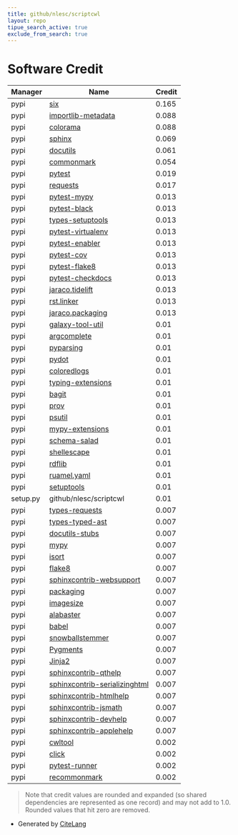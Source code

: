 ```yaml
---
title: github/nlesc/scriptcwl
layout: repo
tipue_search_active: true
exclude_from_search: true
---
```

# Software Credit

|Manager|Name|Credit|
|-------|----|------|
|pypi|[six](https://github.com/benjaminp/six)|0.165|
|pypi|[importlib-metadata](https://pypi.org/project/importlib-metadata)|0.088|
|pypi|[colorama](https://pypi.org/project/colorama)|0.088|
|pypi|[sphinx](https://www.sphinx-doc.org/)|0.069|
|pypi|[docutils](https://pypi.org/project/docutils)|0.061|
|pypi|[commonmark](https://pypi.org/project/commonmark)|0.054|
|pypi|[pytest](https://pypi.org/project/pytest)|0.019|
|pypi|[requests](https://pypi.org/project/requests)|0.017|
|pypi|[pytest-mypy](https://pypi.org/project/pytest-mypy)|0.013|
|pypi|[pytest-black](https://pypi.org/project/pytest-black)|0.013|
|pypi|[types-setuptools](https://pypi.org/project/types-setuptools)|0.013|
|pypi|[pytest-virtualenv](https://pypi.org/project/pytest-virtualenv)|0.013|
|pypi|[pytest-enabler](https://pypi.org/project/pytest-enabler)|0.013|
|pypi|[pytest-cov](https://pypi.org/project/pytest-cov)|0.013|
|pypi|[pytest-flake8](https://pypi.org/project/pytest-flake8)|0.013|
|pypi|[pytest-checkdocs](https://pypi.org/project/pytest-checkdocs)|0.013|
|pypi|[jaraco.tidelift](https://pypi.org/project/jaraco.tidelift)|0.013|
|pypi|[rst.linker](https://pypi.org/project/rst.linker)|0.013|
|pypi|[jaraco.packaging](https://pypi.org/project/jaraco.packaging)|0.013|
|pypi|[galaxy-tool-util](https://github.com/galaxyproject/galaxy)|0.01|
|pypi|[argcomplete](https://pypi.org/project/argcomplete)|0.01|
|pypi|[pyparsing](https://pypi.org/project/pyparsing)|0.01|
|pypi|[pydot](https://pypi.org/project/pydot)|0.01|
|pypi|[coloredlogs](https://pypi.org/project/coloredlogs)|0.01|
|pypi|[typing-extensions](https://pypi.org/project/typing-extensions)|0.01|
|pypi|[bagit](https://pypi.org/project/bagit)|0.01|
|pypi|[prov](https://pypi.org/project/prov)|0.01|
|pypi|[psutil](https://pypi.org/project/psutil)|0.01|
|pypi|[mypy-extensions](https://pypi.org/project/mypy-extensions)|0.01|
|pypi|[schema-salad](https://pypi.org/project/schema-salad)|0.01|
|pypi|[shellescape](https://pypi.org/project/shellescape)|0.01|
|pypi|[rdflib](https://pypi.org/project/rdflib)|0.01|
|pypi|[ruamel.yaml](https://pypi.org/project/ruamel.yaml)|0.01|
|pypi|[setuptools](https://pypi.org/project/setuptools)|0.01|
|setup.py|github/nlesc/scriptcwl|0.01|
|pypi|[types-requests](https://pypi.org/project/types-requests)|0.007|
|pypi|[types-typed-ast](https://pypi.org/project/types-typed-ast)|0.007|
|pypi|[docutils-stubs](https://pypi.org/project/docutils-stubs)|0.007|
|pypi|[mypy](https://pypi.org/project/mypy)|0.007|
|pypi|[isort](https://pypi.org/project/isort)|0.007|
|pypi|[flake8](https://pypi.org/project/flake8)|0.007|
|pypi|[sphinxcontrib-websupport](https://pypi.org/project/sphinxcontrib-websupport)|0.007|
|pypi|[packaging](https://pypi.org/project/packaging)|0.007|
|pypi|[imagesize](https://pypi.org/project/imagesize)|0.007|
|pypi|[alabaster](https://pypi.org/project/alabaster)|0.007|
|pypi|[babel](https://pypi.org/project/babel)|0.007|
|pypi|[snowballstemmer](https://pypi.org/project/snowballstemmer)|0.007|
|pypi|[Pygments](https://pypi.org/project/Pygments)|0.007|
|pypi|[Jinja2](https://pypi.org/project/Jinja2)|0.007|
|pypi|[sphinxcontrib-qthelp](https://pypi.org/project/sphinxcontrib-qthelp)|0.007|
|pypi|[sphinxcontrib-serializinghtml](https://pypi.org/project/sphinxcontrib-serializinghtml)|0.007|
|pypi|[sphinxcontrib-htmlhelp](https://pypi.org/project/sphinxcontrib-htmlhelp)|0.007|
|pypi|[sphinxcontrib-jsmath](https://pypi.org/project/sphinxcontrib-jsmath)|0.007|
|pypi|[sphinxcontrib-devhelp](https://pypi.org/project/sphinxcontrib-devhelp)|0.007|
|pypi|[sphinxcontrib-applehelp](https://pypi.org/project/sphinxcontrib-applehelp)|0.007|
|pypi|[cwltool](https://github.com/common-workflow-language/cwltool)|0.002|
|pypi|[click](https://palletsprojects.com/p/click/)|0.002|
|pypi|[pytest-runner](https://github.com/pytest-dev/pytest-runner/)|0.002|
|pypi|[recommonmark](https://github.com/rtfd/recommonmark)|0.002|


> Note that credit values are rounded and expanded (so shared dependencies are represented as one record) and may not add to 1.0. Rounded values that hit zero are removed.


- Generated by [CiteLang](https://github.com/vsoch/citelang)
